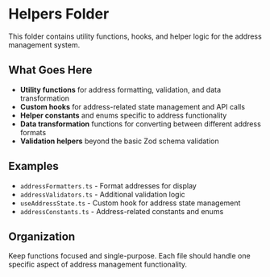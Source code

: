 # Helpers Folder

This folder contains utility functions, hooks, and helper logic for the address management system.

## What Goes Here

- **Utility functions** for address formatting, validation, and data transformation
- **Custom hooks** for address-related state management and API calls
- **Helper constants** and enums specific to address functionality
- **Data transformation** functions for converting between different address formats
- **Validation helpers** beyond the basic Zod schema validation

## Examples

- `addressFormatters.ts` - Format addresses for display
- `addressValidators.ts` - Additional validation logic
- `useAddressState.ts` - Custom hook for address state management
- `addressConstants.ts` - Address-related constants and enums

## Organization

Keep functions focused and single-purpose. Each file should handle one specific aspect of address management functionality.

